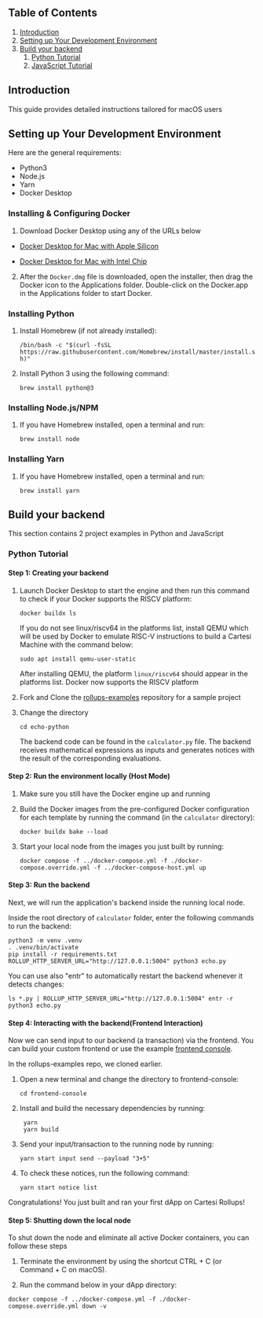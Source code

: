 
## Table of Contents

1. [Introduction](#introduction)
2. [Setting up Your Development Environment](#setting-up-your-development-environment)
3. [Build your backend](#build-your-backend)  
   1. [Python Tutorial](#python-tutorial)
   2. [JavaScript Tutorial](#javascript-tutorial)


## Introduction

This guide provides detailed instructions tailored for macOS users

## Setting up Your  Development Environment

Here are the general requirements:
- Python3
- Node.js
- Yarn
- Docker Desktop

### Installing & Configuring Docker

1. Download Docker Desktop using any of the URLs below 
- [Docker Desktop for Mac with Apple Silicon](https://desktop.docker.com/mac/main/arm64/Docker.dmg?utm_source=docker&utm_medium=webreferral&utm_campaign=docs-driven-download-mac-arm64&_gl=1*1phjm84*_ga*MTA0MTIzOTI4LjE2OTcyNzA0OTY.*_ga_XJWPQMJYHQ*MTY5NzQ2ODc2Ny41LjEuMTY5NzQ2ODkyNy42MC4wLjA)

- [Docker Desktop for Mac with Intel Chip](https://desktop.docker.com/mac/main/amd64/Docker.dmg?utm_source=docker&utm_medium=webreferral&utm_campaign=docs-driven-download-mac-amd64&_gl=1*vl017u*_ga*MTA0MTIzOTI4LjE2OTcyNzA0OTY.*_ga_XJWPQMJYHQ*MTY5NzQ2ODc2Ny41LjEuMTY5NzQ2ODkyNy42MC4wLjA.)

2. After the `Docker.dmg` file is downloaded, open the installer, then drag the Docker icon to the Applications folder. 
Double-click on the Docker.app in the Applications folder to start Docker.

### Installing Python

1. Install Homebrew (if not already installed):

     ```/bin/bash -c "$(curl -fsSL https://raw.githubusercontent.com/Homebrew/install/master/install.sh)"```

2. Install Python 3 using the following command:

     ```brew install python@3``` 

### Installing Node.js/NPM

1. If you have Homebrew installed, open a terminal and run:

    ```brew install node```

### Installing Yarn

1. If you have Homebrew installed, open a terminal and run:

    ```brew install yarn``` 


## Build your backend

This section contains 2 project examples in Python and JavaScript

### Python Tutorial 

#### Step 1: Creating your backend 

1. Launch Docker Desktop to start the engine and then run this command to check if your Docker supports the RISCV platform:

   ```docker buildx ls```

   If you do not see linux/riscv64 in the platforms list, install QEMU which will be used by Docker to emulate RISC-V instructions to build a Cartesi Machine with the command below: 

   ```sudo apt install qemu-user-static```

   After installing QEMU, the platform `linux/riscv64` should appear in the platforms list. Docker now supports the RISCV platform

2. Fork and Clone the [rollups-examples](https://github.com/cartesi/rollups-examples) repository for a sample project 


3. Change the directory 

   `cd echo-python`

    The backend code can be found in the `calculator.py` file. The backend receives mathematical expressions as inputs and generates notices with the result of the corresponding evaluations. 


#### Step 2: Run the environment locally (Host Mode)

1. Make sure you still have the Docker engine up and running

2. Build the Docker images from the pre-configured Docker configuration for each template by running the command (in the `calculator` directory): 

   ```docker buildx bake --load```


3. Start your local node from the images you just built by running:

   ```docker compose -f ../docker-compose.yml -f ./docker-compose.override.yml -f ../docker-compose-host.yml up```


#### Step 3: Run the backend
Next, we will run the application's backend inside the running local node. 

Inside the root directory of `calculator` folder, enter the following commands to run the backend:

```
python3 -m venv .venv
. .venv/bin/activate
pip install -r requirements.txt
ROLLUP_HTTP_SERVER_URL="http://127.0.0.1:5004" python3 echo.py
```

You can use also "entr" to automatically restart the backend whenever it detects changes:

```ls *.py | ROLLUP_HTTP_SERVER_URL="http://127.0.0.1:5004" entr -r python3 echo.py```


#### Step 4: Interacting with the backend(Frontend Interaction)

Now we can send input to our backend (a transaction) via the frontend. You can build your custom frontend or use the example [frontend console](https://github.com/cartesi/rollups-examples/tree/main/frontend-console). 

In the rollups-examples repo, we cloned earlier.  

1. Open a new terminal and change the directory to frontend-console:

   ```cd frontend-console```


2. Install and build the necessary dependencies by running:

   ```
    yarn
    yarn build
   ```

3. Send your input/transaction to the running node by running:


   ```yarn start input send --payload "3+5"```



4. To check these notices, run the following command:

   ```yarn start notice list```


Congratulations! You just built and ran your first dApp on Cartesi Rollups! 


#### Step 5: Shutting down the local node

To shut down the node and eliminate all active Docker containers, you can follow these steps

1. Terminate the environment by using the shortcut CTRL + C (or Command + C on macOS).

2. Run the command below in your dApp directory:

```docker compose -f ../docker-compose.yml -f ./docker-compose.override.yml down -v```

